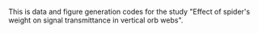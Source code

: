 This is data and figure generation codes for the study "Effect of spider's weight on signal transmittance in vertical orb webs".
